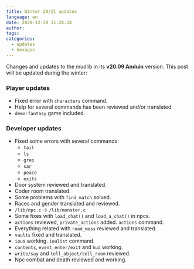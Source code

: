 ```yaml
---
title: Winter 20/21 updates
language: en
date: 2020-12-30 11:28:34
author:
tags:
categories:
  - updates
  - hexagon  
---
```


Changes and updates to the mudlib in its **v20.09 Anduin** version. This post will be updated during the winter:

### Player updates

  * Fixed error with `characters` command.
  * Help for several commands has been reviewed and/or translated.
  * `demo-fantasy` game included.

### Developer updates

  * Fixed some errors with several commands: 
    * `tail`
    * `ls`
    * `grep`
    * `sar`
    * `peace`
    * `exits`
  * Door system reviewed and translated.
  * Coder room translated.
  * Some problems with `find_match` solved.
  * Races and gender translated and reviewed.
  * `/lib/npc.c` -> `/lib/monster.c`
  * Some fixes with `load_chat()` and `load_a_chat()` in npcs.
  * `actions` reviewed, `private_actions` added. `actions` command.
  * Everything related with `read_mess` reviewed and translated.
  * `vaults` fixed and translated.
  * `iou`s working. `ioulist` command.
  * `contents`, `event_enter/exit` and `hud` working.
  * `write/say` and `tell_object/tell_room` reviewed.
  * Npc combat and death reviewed and working.
